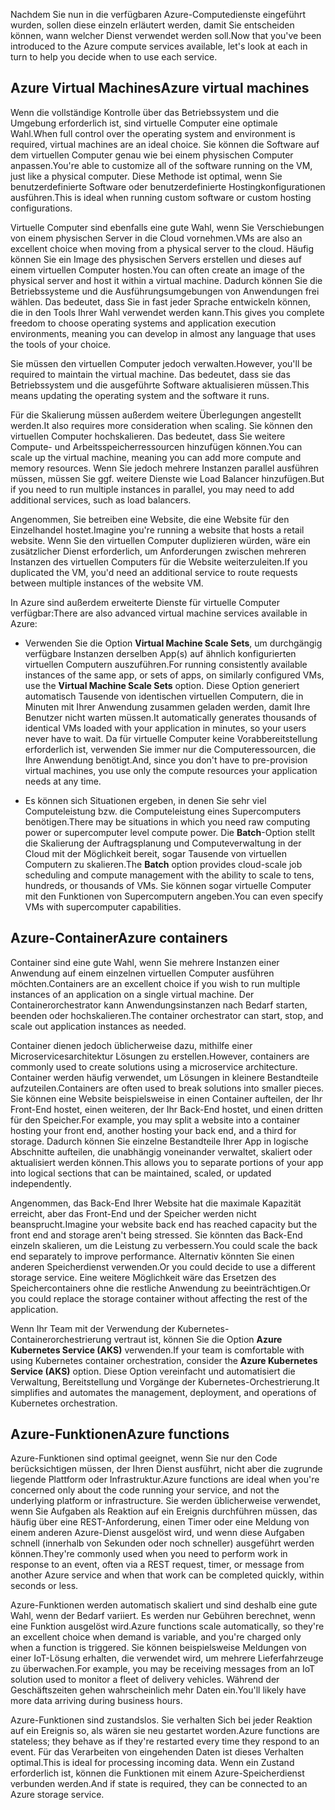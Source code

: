 <span data-ttu-id="db139-101">Nachdem Sie nun in die verfügbaren Azure-Computedienste eingeführt wurden, sollen diese einzeln erläutert werden, damit Sie entscheiden können, wann welcher Dienst verwendet werden soll.</span><span class="sxs-lookup"><span data-stu-id="db139-101">Now that you've been introduced to the Azure compute services available, let's look at each in turn to help you decide when to use each service.</span></span>

## <a name="azure-virtual-machines"></a><span data-ttu-id="db139-102">Azure Virtual Machines</span><span class="sxs-lookup"><span data-stu-id="db139-102">Azure virtual machines</span></span>

<span data-ttu-id="db139-103">Wenn die vollständige Kontrolle über das Betriebssystem und die Umgebung erforderlich ist, sind virtuelle Computer eine optimale Wahl.</span><span class="sxs-lookup"><span data-stu-id="db139-103">When full control over the operating system and environment is required, virtual machines are an ideal choice.</span></span> <span data-ttu-id="db139-104">Sie können die Software auf dem virtuellen Computer genau wie bei einem physischen Computer anpassen.</span><span class="sxs-lookup"><span data-stu-id="db139-104">You're able to customize all of the software running on the VM, just like a physical computer.</span></span> <span data-ttu-id="db139-105">Diese Methode ist optimal, wenn Sie benutzerdefinierte Software oder benutzerdefinierte Hostingkonfigurationen ausführen.</span><span class="sxs-lookup"><span data-stu-id="db139-105">This is ideal when running custom software or custom hosting configurations.</span></span>

<span data-ttu-id="db139-106">Virtuelle Computer sind ebenfalls eine gute Wahl, wenn Sie Verschiebungen von einem physischen Server in die Cloud vornehmen.</span><span class="sxs-lookup"><span data-stu-id="db139-106">VMs are also an excellent choice when moving from a physical server to the cloud.</span></span> <span data-ttu-id="db139-107">Häufig können Sie ein Image des physischen Servers erstellen und dieses auf einem virtuellen Computer hosten.</span><span class="sxs-lookup"><span data-stu-id="db139-107">You can often create an image of the physical server and host it within a virtual machine.</span></span> <span data-ttu-id="db139-108">Dadurch können Sie die Betriebssysteme und die Ausführungsumgebungen von Anwendungen frei wählen. Das bedeutet, dass Sie in fast jeder Sprache entwickeln können, die in den Tools Ihrer Wahl verwendet werden kann.</span><span class="sxs-lookup"><span data-stu-id="db139-108">This gives you complete freedom to choose operating systems and application execution environments, meaning you can develop in almost any language that uses the tools of your choice.</span></span>

<span data-ttu-id="db139-109">Sie müssen den virtuellen Computer jedoch verwalten.</span><span class="sxs-lookup"><span data-stu-id="db139-109">However, you'll be required to maintain the virtual machine.</span></span> <span data-ttu-id="db139-110">Das bedeutet, dass sie das Betriebssystem und die ausgeführte Software aktualisieren müssen.</span><span class="sxs-lookup"><span data-stu-id="db139-110">This means updating the operating system and the software it runs.</span></span> 

<span data-ttu-id="db139-111">Für die Skalierung müssen außerdem weitere Überlegungen angestellt werden.</span><span class="sxs-lookup"><span data-stu-id="db139-111">It also requires more consideration when scaling.</span></span> <span data-ttu-id="db139-112">Sie können den virtuellen Computer hochskalieren. Das bedeutet, dass Sie weitere Compute- und Arbeitsspeicherressourcen hinzufügen können.</span><span class="sxs-lookup"><span data-stu-id="db139-112">You can scale up the virtual machine, meaning you can add more compute and memory resources.</span></span> <span data-ttu-id="db139-113">Wenn Sie jedoch mehrere Instanzen parallel ausführen müssen, müssen Sie ggf. weitere Dienste wie Load Balancer hinzufügen.</span><span class="sxs-lookup"><span data-stu-id="db139-113">But if you need to run multiple instances in parallel, you may need to add additional services, such as load balancers.</span></span>

<span data-ttu-id="db139-114">Angenommen, Sie betreiben eine Website, die eine Website für den Einzelhandel hostet.</span><span class="sxs-lookup"><span data-stu-id="db139-114">Imagine you're running a website that hosts a retail website.</span></span> <span data-ttu-id="db139-115">Wenn Sie den virtuellen Computer duplizieren würden, wäre ein zusätzlicher Dienst erforderlich, um Anforderungen zwischen mehreren Instanzen des virtuellen Computers für die Website weiterzuleiten.</span><span class="sxs-lookup"><span data-stu-id="db139-115">If you duplicated the VM, you'd need an additional service to route requests between multiple instances of the website VM.</span></span>

<span data-ttu-id="db139-116">In Azure sind außerdem erweiterte Dienste für virtuelle Computer verfügbar:</span><span class="sxs-lookup"><span data-stu-id="db139-116">There are also advanced virtual machine services available in Azure:</span></span>

* <span data-ttu-id="db139-117">Verwenden Sie die Option **Virtual Machine Scale Sets**, um durchgängig verfügbare Instanzen derselben App(s) auf ähnlich konfigurierten virtuellen Computern auszuführen.</span><span class="sxs-lookup"><span data-stu-id="db139-117">For running consistently available instances of the same app, or sets of apps, on similarly configured VMs, use the **Virtual Machine Scale Sets** option.</span></span> <span data-ttu-id="db139-118">Diese Option generiert automatisch Tausende von identischen virtuellen Computern, die in Minuten mit Ihrer Anwendung zusammen geladen werden, damit Ihre Benutzer nicht warten müssen.</span><span class="sxs-lookup"><span data-stu-id="db139-118">It automatically generates thousands of identical VMs loaded with your application in minutes, so your users never have to wait.</span></span> <span data-ttu-id="db139-119">Da für virtuelle Computer keine Vorabbereitstellung erforderlich ist, verwenden Sie immer nur die Computeressourcen, die Ihre Anwendung benötigt.</span><span class="sxs-lookup"><span data-stu-id="db139-119">And, since you don't have to pre-provision virtual machines, you use only the compute resources your application needs at any time.</span></span>

* <span data-ttu-id="db139-120">Es können sich Situationen ergeben, in denen Sie sehr viel Computeleistung bzw. die Computeleistung eines Supercomputers benötigen.</span><span class="sxs-lookup"><span data-stu-id="db139-120">There may be situations in which you need raw computing power or supercomputer level compute power.</span></span> <span data-ttu-id="db139-121">Die **Batch**-Option stellt die Skalierung der Auftragsplanung und Computeverwaltung in der Cloud mit der Möglichkeit bereit, sogar Tausende von virtuellen Computern zu skalieren.</span><span class="sxs-lookup"><span data-stu-id="db139-121">The **Batch** option provides cloud-scale job scheduling and compute management with the ability to scale to tens, hundreds, or thousands of VMs.</span></span> <span data-ttu-id="db139-122">Sie können sogar virtuelle Computer mit den Funktionen von Supercomputern angeben.</span><span class="sxs-lookup"><span data-stu-id="db139-122">You can even specify VMs with supercomputer capabilities.</span></span>

## <a name="azure-containers"></a><span data-ttu-id="db139-123">Azure-Container</span><span class="sxs-lookup"><span data-stu-id="db139-123">Azure containers</span></span>

<span data-ttu-id="db139-124">Container sind eine gute Wahl, wenn Sie mehrere Instanzen einer Anwendung auf einem einzelnen virtuellen Computer ausführen möchten.</span><span class="sxs-lookup"><span data-stu-id="db139-124">Containers are an excellent choice if you wish to run multiple instances of an application on a single virtual machine.</span></span> <span data-ttu-id="db139-125">Der Containerorchestrator kann Anwendungsinstanzen nach Bedarf starten, beenden oder hochskalieren.</span><span class="sxs-lookup"><span data-stu-id="db139-125">The container orchestrator can start, stop, and scale out application instances as needed.</span></span>

<span data-ttu-id="db139-126">Container dienen jedoch üblicherweise dazu, mithilfe einer Microservicesarchitektur Lösungen zu erstellen.</span><span class="sxs-lookup"><span data-stu-id="db139-126">However, containers are commonly used to create solutions using a microservice architecture.</span></span> <span data-ttu-id="db139-127">Container werden häufig verwendet, um Lösungen in kleinere Bestandteile aufzuteilen.</span><span class="sxs-lookup"><span data-stu-id="db139-127">Containers are often used to break solutions into smaller pieces.</span></span> <span data-ttu-id="db139-128">Sie können eine Website beispielsweise in einen Container aufteilen, der Ihr Front-End hostet, einen weiteren, der Ihr Back-End hostet, und einen dritten für den Speicher.</span><span class="sxs-lookup"><span data-stu-id="db139-128">For example, you may split a website into a container hosting your front end, another hosting your back end, and a third for storage.</span></span> <span data-ttu-id="db139-129">Dadurch können Sie einzelne Bestandteile Ihrer App in logische Abschnitte aufteilen, die unabhängig voneinander verwaltet, skaliert oder aktualisiert werden können.</span><span class="sxs-lookup"><span data-stu-id="db139-129">This allows you to separate portions of your app into logical sections that can be maintained, scaled, or updated independently.</span></span>

<span data-ttu-id="db139-130">Angenommen, das Back-End Ihrer Website hat die maximale Kapazität erreicht, aber das Front-End und der Speicher werden nicht beansprucht.</span><span class="sxs-lookup"><span data-stu-id="db139-130">Imagine your website back end has reached capacity but the front end and storage aren't being stressed.</span></span> <span data-ttu-id="db139-131">Sie könnten das Back-End einzeln skalieren, um die Leistung zu verbessern.</span><span class="sxs-lookup"><span data-stu-id="db139-131">You could scale the back end separately to improve performance.</span></span> <span data-ttu-id="db139-132">Alternativ könnten Sie einen anderen Speicherdienst verwenden.</span><span class="sxs-lookup"><span data-stu-id="db139-132">Or you could decide to use a different storage service.</span></span> <span data-ttu-id="db139-133">Eine weitere Möglichkeit wäre das Ersetzen des Speichercontainers ohne die restliche Anwendung zu beeinträchtigen.</span><span class="sxs-lookup"><span data-stu-id="db139-133">Or you could replace the storage container without affecting the rest of the application.</span></span>

 <span data-ttu-id="db139-134">Wenn Ihr Team mit der Verwendung der Kubernetes-Containerorchestrierung vertraut ist, können Sie die Option **Azure Kubernetes Service (AKS)** verwenden.</span><span class="sxs-lookup"><span data-stu-id="db139-134">If your team is comfortable with using Kubernetes container orchestration, consider the **Azure Kubernetes Service (AKS)** option.</span></span> <span data-ttu-id="db139-135">Diese Option vereinfacht und automatisiert die Verwaltung, Bereitstellung und Vorgänge der Kubernetes-Orchestrierung.</span><span class="sxs-lookup"><span data-stu-id="db139-135">It simplifies and automates the management, deployment, and operations of Kubernetes orchestration.</span></span>

## <a name="azure-functions"></a><span data-ttu-id="db139-136">Azure-Funktionen</span><span class="sxs-lookup"><span data-stu-id="db139-136">Azure functions</span></span>

<span data-ttu-id="db139-137">Azure-Funktionen sind optimal geeignet, wenn Sie nur den Code berücksichtigen müssen, der Ihren Dienst ausführt, nicht aber die zugrunde liegende Plattform oder Infrastruktur.</span><span class="sxs-lookup"><span data-stu-id="db139-137">Azure functions are ideal when you're concerned only about the code running your service, and not the underlying platform or infrastructure.</span></span> <span data-ttu-id="db139-138">Sie werden üblicherweise verwendet, wenn Sie Aufgaben als Reaktion auf ein Ereignis durchführen müssen, das häufig über eine REST-Anforderung, einen Timer oder eine Meldung von einem anderen Azure-Dienst ausgelöst wird, und wenn diese Aufgaben schnell (innerhalb von Sekunden oder noch schneller) ausgeführt werden können.</span><span class="sxs-lookup"><span data-stu-id="db139-138">They're commonly used when you need to perform work in response to an event, often via a REST request, timer, or message from another Azure service and when that work can be completed quickly, within seconds or less.</span></span>

<span data-ttu-id="db139-139">Azure-Funktionen werden automatisch skaliert und sind deshalb eine gute Wahl, wenn der Bedarf variiert. Es werden nur Gebühren berechnet, wenn eine Funktion ausgelöst wird.</span><span class="sxs-lookup"><span data-stu-id="db139-139">Azure functions scale automatically, so they're an excellent choice when demand is variable, and you're charged only when a function is triggered.</span></span> <span data-ttu-id="db139-140">Sie können beispielsweise Meldungen von einer IoT-Lösung erhalten, die verwendet wird, um mehrere Lieferfahrzeuge zu überwachen.</span><span class="sxs-lookup"><span data-stu-id="db139-140">For example, you may be receiving messages from an IoT solution used to monitor a fleet of delivery vehicles.</span></span> <span data-ttu-id="db139-141">Während der Geschäftszeiten gehen wahrscheinlich mehr Daten ein.</span><span class="sxs-lookup"><span data-stu-id="db139-141">You'll likely have more data arriving during business hours.</span></span>

<span data-ttu-id="db139-142">Azure-Funktionen sind zustandslos. Sie verhalten Sich bei jeder Reaktion auf ein Ereignis so, als wären sie neu gestartet worden.</span><span class="sxs-lookup"><span data-stu-id="db139-142">Azure functions are stateless; they behave as if they're restarted every time they respond to an event.</span></span> <span data-ttu-id="db139-143">Für das Verarbeiten von eingehenden Daten ist dieses Verhalten optimal.</span><span class="sxs-lookup"><span data-stu-id="db139-143">This is ideal for processing incoming data.</span></span> <span data-ttu-id="db139-144">Wenn ein Zustand erforderlich ist, können die Funktionen mit einem Azure-Speicherdienst verbunden werden.</span><span class="sxs-lookup"><span data-stu-id="db139-144">And if state is required, they can be connected to an Azure storage service.</span></span>
